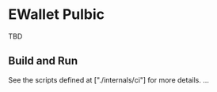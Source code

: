 # EWallet Pulbic

TBD

## Build and Run

See the scripts defined at ["./internals/ci"] for more details.
...
